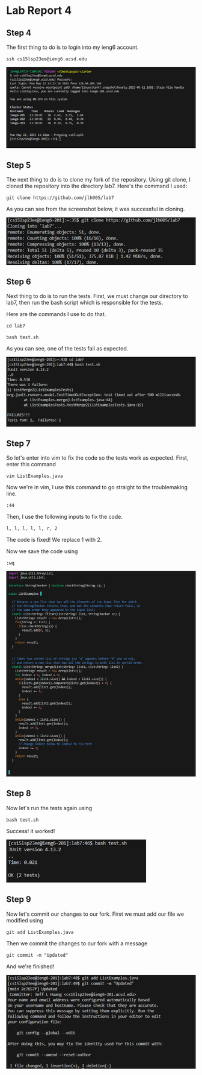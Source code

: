 <h1> Lab Report 4 </h1>

<h2> Step 4 </h2>
The first thing to do is to login into my ieng6 account. 

```
ssh cs15lsp23ee@ieng6.ucsd.edu
```

![Image](1.png)

<h2> Step 5 </h2>

The next thing to do is to clone my fork of the repository. Using git clone, I cloned the repository into the directory lab7.
Here's the command I used:

```
git clone https://github.com/jlh005/lab7

```
As you can see from the screenshot below, it was successful in cloning.

![Image](2.png)

<h2> Step 6 </h2>

Next thing to do is to run the tests. First, we must change our directory to lab7, then run the bash script which is responsible for the tests.

Here are the commands I use to do that.

```
cd lab7
```
```
bash test.sh
```

As you can see, one of the tests fail as expected.

![Image](3.png)

<h2> Step 7 </h2>

So let's enter into vim to fix the code so the tests work as expected.
First, enter this command
```
vim ListExamples.java
```

Now we're in vim, I use this command to go straight to the troublemaking line.

```
:44
```
Then, I use the following inputs to fix the code.
```
l, l, l, l, l, r, 2

```
The code is fixed! We replace 1 with 2.

Now we save the code using

```
:wq
```

![Image](4.png)

<h2> Step 8 </h2>

Now let's run the tests again using 
```
bash test.sh
```
Success! it worked!

![Image](5.png)

<h2> Step 9 </h2>

Now let's commit our changes to our fork. 
First we must add our file we modified using
```
git add ListExamples.java
```

Then we commit the changes to our fork with a message

```
git commit -m "Updated"
```

And we're finished!

![Image](6.png)




